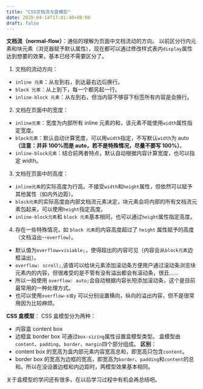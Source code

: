 ```yaml
---
title: "CSS文档流与盒模型"
date: 2020-04-14T17:01:40+08:00
draft: false
---
```


**文档流（normal-flow）**：通俗的理解为页面中文档流动的方向。
以前区分行内元素和块元素（浏览器赋予默认属性），现在都可以通过修改样式表内`display`属性达到想要的效果，基本已经不需要区分了。

1. 文档的流动方向：

- `inline 元素`：从左到右，到达最右边后换行。
- `block 元素`：从上到下，每一个都另起一行。
- `inline-block 元素`：从左到右，但当内容不够容下标签所有内容是会换行。

2. 文档在页面中的宽度：

- `inline元素`：宽度为内部所有 inline 元素的和，该元素不能使用`width`属性指定宽度。
- `block元素`：默认自动计算宽度，可以用`width`指定，不写默认`width`为 auto **（注意：并非 100%而是 auto，若不是特殊情况，尽量不要写 100%）**。
- `inline-block元素`：结合前两者特点，默认自动根据内容计算宽度，也可以指定 width。

3. 文档在页面中的高度：

- `inline元素`的实际高度为行高。不接受`width`和`height`属性，但依然可以赋予其他属性（如内外边距）。
- `block元素`的实际高度由内部文档流元素决定，块元素会将内部的所有文档流元素包起来，可以使用`height`指定高度。
- `inline-block元素`和 `block 元素`基本相同，也可以通过`height`属性指定高度。

4. 存在一些特殊情况，如 `block 元素`的内容高度超过了 `height` 属性赋予的高度（文档溢出--`overflow`）。

- 默认值为`overflow=visiable;`，使得超出的内容可见（内容会从`block元素`边框溢出）。
- `overflow: scroll;`,该值可以给块元素添加滚动条方便用户通过滚动条浏览块元素内的内容，但很难受的是不管有没有溢出都会有滚动条，很丑……
- 所以一般使用 `overflow: auto;`会自动根据内容长短添加滚动条，这个是目前最常用的一种处理方式。
- 也可以使用`overflow-x或y` 可以分别设置横向，纵向的溢出内容，但不是很常用因为比较麻烦。

**CSS 盒模型**：
CSS 盒模型分为两种：

- 内容盒 content box
- 边框盒 border box
  可通过`box-sizing`属性设置盒模型类型。
  盒模型由`content`、`padding`、`border`、`margin`四个部分组成。
  **区别**：
- content box 的宽高为盒内部元素内容宽高总和，即宽高只包含`content`。
- border box 的宽高为边框的宽高，即宽高为`border`、`padding`和`content`的总和。所以在没设置边框和内边距时，两模型效果基本相同。

关于盒模型的学问还有很多，在以后学习过程中有机会再总结吧。
